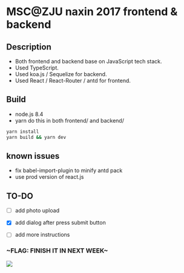 # MSC@ZJU naxin 2017 frontend & backend

## Description
- Both frontend and backend base on JavaScript tech stack.
- Used TypeScript.
- Used koa.js / Sequelize for backend.
- Used React / React-Router / antd for frontend.

## Build
- node.js 8.4
- yarn
  do this in both frontend/ and backend/
```bash
yarn install
yarn build && yarn dev
```

## known issues
- fix babel-import-plugin to minify antd pack
- use prod version of react.js

## TO-DO
- [ ] add photo upload

- [x] add dialog after press submit button

- [ ] add more instructions

### ~FLAG: FINISH IT IN NEXT WEEK~

![](https://i.imgur.com/vKv5bn5.png)
